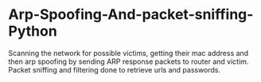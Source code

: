 # Arp-Spoofing-And-packet-sniffing-Python
 Scanning the network for possible victims, getting their mac address and then arp spoofing by sending ARP response packets to router and victim. Packet sniffing and filtering done to retrieve urls and passwords. 
